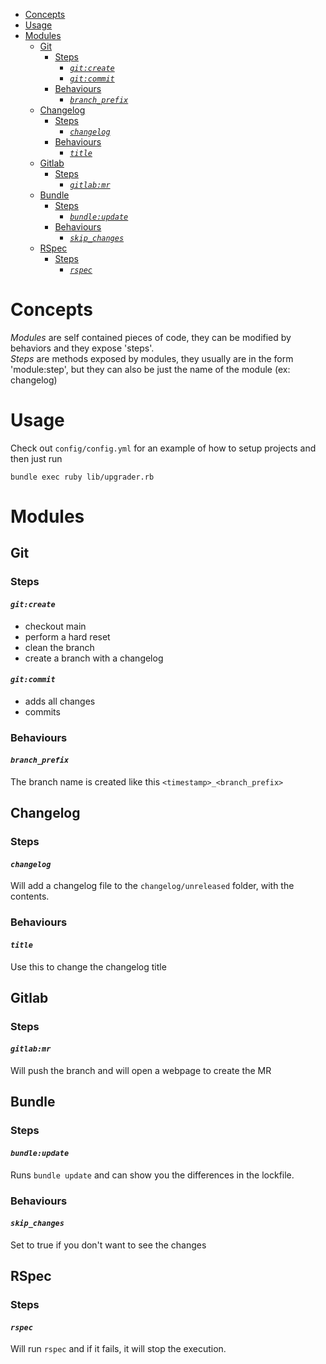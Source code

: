 - [Concepts](#concepts)
- [Usage](#usage)
- [Modules](#modules)
  - [Git](#git)
    - [Steps](#steps)
      - [*`git:create`*](#gitcreate)
      - [*`git:commit`*](#gitcommit)
    - [Behaviours](#behaviours)
      - [*`branch_prefix`*](#branch_prefix)
  - [Changelog](#changelog)
    - [Steps](#steps-1)
      - [*`changelog`*](#changelog-1)
    - [Behaviours](#behaviours-1)
      - [*`title`*](#title)
  - [Gitlab](#gitlab)
    - [Steps](#steps-2)
      - [*`gitlab:mr`*](#gitlabmr)
  - [Bundle](#bundle)
    - [Steps](#steps-3)
      - [*`bundle:update`*](#bundleupdate)
    - [Behaviours](#behaviours-2)
      - [*`skip_changes`*](#skip_changes)
  - [RSpec](#rspec)
    - [Steps](#steps-4)
      - [*`rspec`*](#rspec-1)



# Concepts

*Modules* are self contained pieces of code, they can be modified by behaviors and they expose 'steps'.  
*Steps* are methods exposed by modules, they usually are in the form 'module:step', but they can also be just the name of the module (ex: changelog)

# Usage

Check out `config/config.yml` for an example of how to setup projects and then just run

```
bundle exec ruby lib/upgrader.rb
```

# Modules

## Git

### Steps

#### *`git:create`*
- checkout main
- perform a hard reset
- clean the branch
- create a branch with a changelog

#### *`git:commit`*
- adds all changes
- commits

### Behaviours

#### *`branch_prefix`*

The branch name is created like this `<timestamp>_<branch_prefix>`

## Changelog

### Steps

#### *`changelog`*
Will add a changelog file to the `changelog/unreleased` folder, with the contents.


### Behaviours

#### *`title`*
Use this to change the changelog title

## Gitlab

### Steps

#### *`gitlab:mr`*
Will push the branch and will open a webpage to create the MR

## Bundle

### Steps

#### *`bundle:update`*
Runs `bundle update` and can show you the differences in the lockfile.

### Behaviours

#### *`skip_changes`*

Set to true if you don't want to see the changes

## RSpec

### Steps

#### *`rspec`*
Will run `rspec` and if it fails, it will stop the execution.
